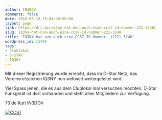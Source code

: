 ```yaml
---
author: IN3DOV
comments: false
date: 2016-03-18 15:03:40+00:00
layout: page
link: https://drc.bz/iq3ny-hat-nun-auch-eine-ccs7-id-nummer-222-3240/
slug: iq3ny-hat-nun-auch-eine-ccs7-id-nummer-222-3240
title: 'IQ3NY hat nun auch eine CCS7-ID Nummer: (222) 3240'
wordpress_id: 11784
tags:
- Clublokal
- D-STAR
- IQ3NY
---
```


Mit dieser Registrierung wurde erreicht, dass im D-Star Netz, das Vereinsrufzeichen IQ3NY nun weltweit weitergeleitet wird.

Viel Spass jenen, die es aus dem Clublokal mal versuchen möchten. D-Star Funkgerät ist dort vorhanden und steht allen Mitgliedern zur Verfügung.

73 de Kurt IN3DOV

[![CCS7](https://drc.bz/wp-content/uploads/2016/03/CCS7.jpg)
](https://drc.bz/wp-content/uploads/2016/03/CCS7.jpg)
